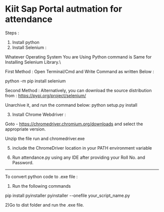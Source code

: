 # Kiit Sap Portal autmation for attendance

Steps : 
1) Install python
2) Install Selenium :
 
Whatever Operating System You are Using Python command is Same for Installing Selenium Library.\

First Method : 
Open Terminal/Cmd and Write Command as written Below :

python -m pip install selenium

Second Method :
Alternatively, you can download the source distribution from :
https://pypi.org/project/selenium/

Unarchive it, and run the command below: 
python setup.py install

3) Install Chrome Webdriver :

Goto - https://chromedriver.chromium.org/downloads and select the appropriate version.

Unzip the file run and chromedriver.exe

5) include the ChromeDriver location in your PATH environment variable

6) Run attendance.py using any IDE after providing your Roll No. and Password.

----------------------------------------------------------------------------------------------------------------------------------------------------------------------
To convert python code to .exe file :
1) Run the following commands

pip install pyinstaller
pyinstaller --onefile your_script_name.py

2)Go to dist folder and run the .exe file.





